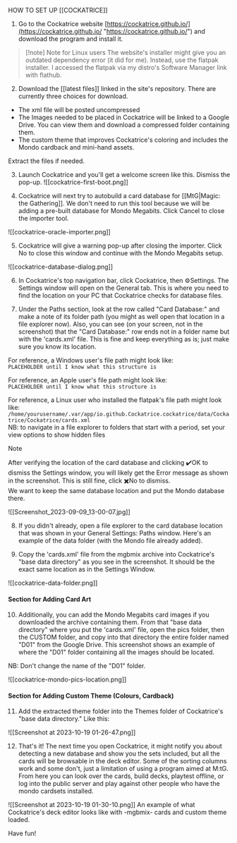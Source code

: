 
HOW TO SET UP [[COCKATRICE]]

1. Go to the Cockatrice website [https://cockatrice.github.io/](https://cockatrice.github.io/ "https://cockatrice.github.io/") and download the program and install it.

> [!note] Note for Linux users 
> The website's installer might give you an outdated dependency error (it did for me). Instead, use the flatpak installer. I accessed the flatpak via my distro's Software Manager link with flathub.

2. Download the [[latest files]] linked in the site's ⁠repository. There are currently three choices for download.

- The xml file will be posted uncompressed
- The Images needed to be placed in Cockatrice will be linked to a Google Drive. You can view them and download a compressed folder containing them. 
- The custom theme that improves Cockatrice's coloring and includes the Mondo cardback and mini-hand assets.

Extract the files if needed.

3. Launch Cockatrice and you'll get a welcome screen like this. Dismiss the pop-up.
![[cockatrice-first-boot.png]]

4. Cockatrice will next try to autobuild a card database for [[MtG|Magic: the Gathering]]. We don't need to run this tool because we will be adding a pre-built database for Mondo Megabits. Click Cancel to close the importer tool.

![[cockatrice-oracle-importer.png]]

5. Cockatrice will give a warning pop-up after closing the importer. Click No to close this window and continue with the Mondo Megabits setup.

![[cockatrice-database-dialog.png]]

6. In Cockatrice's top navigation bar, click Cockatrice, then ⚙️Settings. The Settings window will open on the General tab. This is where you need to find the location on your PC that Cockatrice checks for database files.

7. Under the Paths section, look at the row called "Card Database:" and make a note of its folder path (you might as well open that location in a file explorer now). Also, you can see (on your screen, not in the screenshot) that the "Card Database:" row ends not in a folder name but with the 'cards.xml' file. This is fine and keep everything as is; just make sure you know its location.

For reference, a Windows user's file path might look like:  
`PLACEHOLDER until I know what this structure is`   

For reference, an Apple user's file path might look like:   
`PLACEHOLDER until I know what this structure is`  

For reference, a Linux user who installed the flatpak's file path might look like:   `/home/yourusername/.var/app/io.github.Cockatrice.cockatrice/data/Cockatrice/Cockatrice/cards.xml`   
NB: to navigate in a file explorer to folders that start with a period, set your view options to show hidden files 

> [!note]
> After verifying the location of the card database and clicking ✔️OK to dismiss the Settings window, you will likely get the Error message as shown in the screenshot. This is still fine, click ✖️No to dismiss.  
>  We want to keep the same database location and put the Mondo database there.

![[Screenshot_2023-09-09_13-00-07.jpg]]


8. If you didn't already, open a file explorer to the card database location that was shown in your General Settings: Paths window. Here's an example of the data folder (with the Mondo file already added).

9. Copy the 'cards.xml' file from the mgbmix archive into Cockatrice's "base data directory" as you see in the screenshot. It should be the exact same location as in the Settings Window.

![[cockatrice-data-folder.png]]


#### Section for Adding Card Art

10. Additionally, you can add the Mondo Megabits card images if you downloaded the archive containing them. From that "base data directory" where you put the 'cards.xml' file, open the pics folder, then the CUSTOM folder, and copy into that directory the entire folder named "D01" from the Google Drive. This screenshot shows an example of where the "D01" folder containing all the images should be located.

NB: Don't change the name of the "D01" folder.

![[cockatrice-mondo-pics-location.png]]


#### Section for Adding Custom Theme (Colours, Cardback)

11. Add the extracted theme folder into the Themes folder of Cockatrice's "base data directory." Like this:

![[Screenshot at 2023-10-19 01-26-47.png]]


12. That's it! The next time you open Cockatrice, it might notify you about detecting a new database and show you the sets included, but all the cards will be browsable in the deck editor. Some of the sorting columns work and some don't, just a limitation of using a program aimed at M:tG. From here you can look over the cards, build decks, playtest offline, or log into the public server and play against other people who have the mondo cardsets installed. 

![[Screenshot at 2023-10-19 01-30-10.png]]
An example of what Cockatrice's deck editor looks like with -mgbmix- cards and custom theme loaded.

Have fun!




